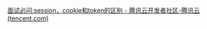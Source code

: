 [面试必问:session，cookie和token的区别 - 腾讯云开发者社区-腾讯云 (tencent.com)](https://cloud.tencent.com/developer/article/1683290)
